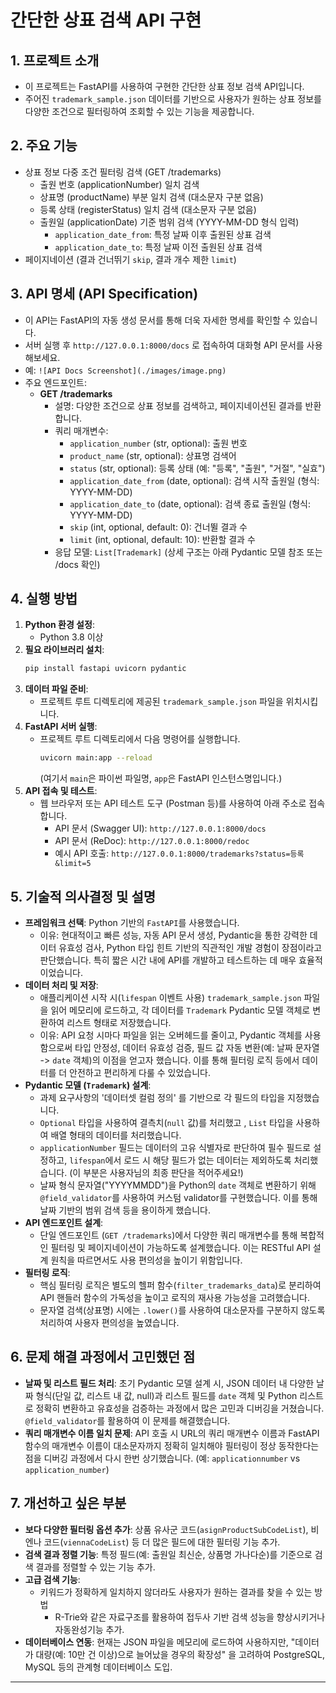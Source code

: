 # 간단한 상표 검색 API 구현 

## 1. 프로젝트 소개
   - 이 프로젝트는 FastAPI를 사용하여 구현한 간단한 상표 정보 검색 API입니다.
   - 주어진 `trademark_sample.json` 데이터를 기반으로 사용자가 원하는 상표 정보를 다양한 조건으로 필터링하여 조회할 수 있는 기능을 제공합니다.

## 2. 주요 기능
   - 상표 정보 다중 조건 필터링 검색 (GET /trademarks)
     - 출원 번호 (applicationNumber) 일치 검색
     - 상표명 (productName) 부분 일치 검색 (대소문자 구분 없음)
     - 등록 상태 (registerStatus) 일치 검색 (대소문자 구분 없음)
     - 출원일 (applicationDate) 기준 범위 검색 (YYYY-MM-DD 형식 입력)
       - `application_date_from`: 특정 날짜 이후 출원된 상표 검색
       - `application_date_to`: 특정 날짜 이전 출원된 상표 검색
   - 페이지네이션 (결과 건너뛰기 `skip`, 결과 개수 제한 `limit`)

## 3. API 명세 (API Specification)
   - 이 API는 FastAPI의 자동 생성 문서를 통해 더욱 자세한 명세를 확인할 수 있습니다.
   - 서버 실행 후 `http://127.0.0.1:8000/docs` 로 접속하여 대화형 API 문서를 사용해보세요.
   - 
     예: `![API Docs Screenshot](./images/image.png)`
   - 주요 엔드포인트:
     - **GET /trademarks**
       - 설명: 다양한 조건으로 상표 정보를 검색하고, 페이지네이션된 결과를 반환합니다.
       - 쿼리 매개변수:
         - `application_number` (str, optional): 출원 번호
         - `product_name` (str, optional): 상표명 검색어
         - `status` (str, optional): 등록 상태 (예: "등록", "출원", "거절", "실효")
         - `application_date_from` (date, optional): 검색 시작 출원일 (형식: YYYY-MM-DD)
         - `application_date_to` (date, optional): 검색 종료 출원일 (형식: YYYY-MM-DD)
         - `skip` (int, optional, default: 0): 건너뛸 결과 수
         - `limit` (int, optional, default: 10): 반환할 결과 수
       - 응답 모델: `List[Trademark]` (상세 구조는 아래 Pydantic 모델 참조 또는 /docs 확인)

## 4. 실행 방법
   1. **Python 환경 설정**:
      - Python 3.8 이상 
   2. **필요 라이브러리 설치**:
        ```bash
        pip install fastapi uvicorn pydantic
        ```
   3. **데이터 파일 준비**:
      - 프로젝트 루트 디렉토리에 제공된 `trademark_sample.json` 파일을 위치시킵니다.
   4. **FastAPI 서버 실행**:
      - 프로젝트 루트 디렉토리에서 다음 명령어를 실행합니다.
        ```bash
        uvicorn main:app --reload
        ```
        (여기서 `main`은 파이썬 파일명, `app`은 FastAPI 인스턴스명입니다.)
   5. **API 접속 및 테스트**:
      - 웹 브라우저 또는 API 테스트 도구 (Postman 등)를 사용하여 아래 주소로 접속합니다.
        - API 문서 (Swagger UI): `http://127.0.0.1:8000/docs`
        - API 문서 (ReDoc): `http://127.0.0.1:8000/redoc`
        - 예시 API 호출: `http://127.0.0.1:8000/trademarks?status=등록&limit=5`

## 5. 기술적 의사결정 및 설명
   - **프레임워크 선택**: Python 기반의 `FastAPI`를 사용했습니다. 
     - 이유: 현대적이고 빠른 성능, 자동 API 문서 생성, Pydantic을 통한 강력한 데이터 유효성 검사, Python 타입 힌트 기반의 직관적인 개발 경험이 장점이라고 판단했습니다. 특히 짧은 시간 내에 API를 개발하고 테스트하는 데 매우 효율적이었습니다.
   - **데이터 처리 및 저장**:
     - 애플리케이션 시작 시(`lifespan` 이벤트 사용) `trademark_sample.json` 파일을 읽어 메모리에 로드하고, 각 데이터를 `Trademark` Pydantic 모델 객체로 변환하여 리스트 형태로 저장했습니다.
     - 이유: API 요청 시마다 파일을 읽는 오버헤드를 줄이고, Pydantic 객체를 사용함으로써 타입 안정성, 데이터 유효성 검증, 필드 값 자동 변환(예: 날짜 문자열 -> `date` 객체)의 이점을 얻고자 했습니다. 이를 통해 필터링 로직 등에서 데이터를 더 안전하고 편리하게 다룰 수 있었습니다.
   - **Pydantic 모델 (`Trademark`) 설계**:
     - 과제 요구사항의 '데이터셋 컬럼 정의' 를 기반으로 각 필드의 타입을 지정했습니다.
     - `Optional` 타입을 사용하여 결측치(`null` 값)를 처리했고 , `List` 타입을 사용하여 배열 형태의 데이터를 처리했습니다. 
     - `applicationNumber` 필드는 데이터의 고유 식별자로 판단하여 필수 필드로 설정하고, `lifespan`에서 로드 시 해당 필드가 없는 데이터는 제외하도록 처리했습니다. (이 부분은 사용자님의 최종 판단을 적어주세요!)
     - 날짜 형식 문자열("YYYYMMDD")을 Python의 `date` 객체로 변환하기 위해 `@field_validator`를 사용하여 커스텀 validator를 구현했습니다. 이를 통해 날짜 기반의 범위 검색 등을 용이하게 했습니다.
   - **API 엔드포인트 설계**:
     - 단일 엔드포인트 (`GET /trademarks`)에서 다양한 쿼리 매개변수를 통해 복합적인 필터링 및 페이지네이션이 가능하도록 설계했습니다. 이는 RESTful API 설계 원칙을 따르면서도 사용 편의성을 높이기 위함입니다.
   - **필터링 로직**:
     - 핵심 필터링 로직은 별도의 헬퍼 함수(`filter_trademarks_data`)로 분리하여 API 핸들러 함수의 가독성을 높이고 로직의 재사용 가능성을 고려했습니다.
     - 문자열 검색(상표명) 시에는 `.lower()`를 사용하여 대소문자를 구분하지 않도록 처리하여 사용자 편의성을 높였습니다.

## 6. 문제 해결 과정에서 고민했던 점
   - **날짜 및 리스트 필드 처리**: 초기 Pydantic 모델 설계 시, JSON 데이터 내 다양한 날짜 형식(단일 값, 리스트 내 값, null)과 리스트 필드를 `date` 객체 및 Python 리스트로 정확히 변환하고 유효성을 검증하는 과정에서 많은 고민과 디버깅을 거쳤습니다. `@field_validator`를 활용하여 이 문제를 해결했습니다.
   - **쿼리 매개변수 이름 일치 문제**: API 호출 시 URL의 쿼리 매개변수 이름과 FastAPI 함수의 매개변수 이름이 대소문자까지 정확히 일치해야 필터링이 정상 동작한다는 점을 디버깅 과정에서 다시 한번 상기했습니다. (예: `applicationnumber` vs `application_number`)

## 7. 개선하고 싶은 부분
   - **보다 다양한 필터링 옵션 추가**: 상품 유사군 코드(`asignProductSubCodeList`), 비엔나 코드(`viennaCodeList`) 등 더 많은 필드에 대한 필터링 기능 추가.
   - **검색 결과 정렬 기능**: 특정 필드(예: 출원일 최신순, 상품명 가나다순)를 기준으로 검색 결과를 정렬할 수 있는 기능 추가.
   - **고급 검색 기능**:
     - 키워드가 정확하게 일치하지 않더라도 사용자가 원하는 결과를 찾을 수 있는 방법
        - R-Trie와 같은 자료구조를 활용하여 접두사 기반 검색 성능을 향상시키거나 자동완성기능 추가.
   - **데이터베이스 연동**: 현재는 JSON 파일을 메모리에 로드하여 사용하지만, "데이터가 대량(예: 10만 건 이상)으로 늘어났을 경우의 확장성" 을 고려하여 PostgreSQL, MySQL 등의 관계형 데이터베이스 도입.

---